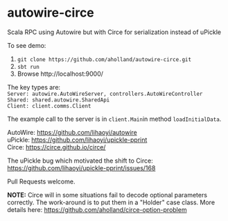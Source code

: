# autowire-circe
Scala RPC using Autowire but with Circe for serialization instead of uPickle

To see demo:
1. `git clone https://github.com/aholland/autowire-circe.git`
2. `sbt run`
3. Browse http://localhost:9000/

The key types are:  
`Server: autowire.AutoWireServer, controllers.AutoWireController`  
`Shared: shared.autowire.SharedApi`  
`Client: client.comms.Client`  

The example call to the server is in `client.Main`in method `loadInitialData`.

AutoWire: https://github.com/lihaoyi/autowire  
uPickle: https://github.com/lihaoyi/upickle-pprint  
Circe: https://circe.github.io/circe/  

The uPickle bug which motivated the shift to Circe: https://github.com/lihaoyi/upickle-pprint/issues/168

Pull Requests welcome.

**NOTE:** Circe will in some situations fail to decode optional parameters correctly. The work-around is to put them in a "Holder" case class. More details here: https://github.com/aholland/circe-option-problem
